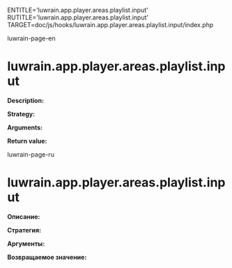 
ENTITLE='luwrain.app.player.areas.playlist.input'
RUTITLE='luwrain.app.player.areas.playlist.input'
TARGET=doc/js/hooks/luwrain.app.player.areas.playlist.input/index.php

luwrain-page-en

# luwrain.app.player.areas.playlist.input

__Description:__

__Strategy:__

__Arguments:__

__Return value:__


luwrain-page-ru

# luwrain.app.player.areas.playlist.input 

__Описание:__

__Стратегия:__

__Аргументы:__

__Возвращаемое значение:__

